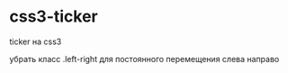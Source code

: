css3-ticker
===========

ticker на css3


убрать класс .left-right для постоянного перемещения слева направо
